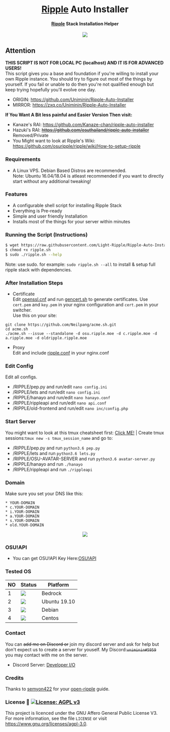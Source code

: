 <h1 align="center">
  <a href=https://ripple.moe>Ripple</a> Auto Installer
</h1>
<h4 align="center"><a href=https://ripple.moe>Ripple</a> Stack Installation Helper</h4>

<p align="center">
  <img src="https://github.com/light-ripple/Ripple-Auto-Installer/blob/master/X/ripple.svg"/>
</p>

## Attention
<b>**THIS SCRIPT IS NOT FOR LOCAL PC (localhost) AND IT IS FOR ADVANCED USERS!**</b><br>
This script gives you a base and foundation if you're willing to install your own Ripple instance. You should try to figure out most of the things by yourself. If you fail or unable to do then you're not qualified enough but keep trying hopefully you'll evolve one day.
* ORIGIN: https://github.com/Uniminin/Ripple-Auto-Installer
* MIRROR: https://zxq.co/Uniminin/Ripple-Auto-Installer

<b>**If You Want A Bit less painful and Easier Version Then visit:**</b><br>
* Kanaze's RAI: https://github.com/Kanaze-chan/ripple-auto-installer 
* Hazuki's RAI: ~~https://github.com/osuthailand/ripple-auto-installer~~ Removed/Private
* You Might want to look at Ripple's Wiki: https://github.com/osuripple/ripple/wiki/How-to-setup-ripple

### Requirements
* A Linux VPS. Debian Based Distros are recommended.<br>
Note: Ubuntu 16.04/18.04 is atleast recommended if you want to directly start without any additional tweaking!<br>

### Features
* A configurable shell script for installing Ripple Stack
* Everything is Pre-ready 
* Simple and user friendly Installation
* Installs most of the things for your server within minutes

### Running the Script (Instructions)
```bash
$ wget https://raw.githubusercontent.com/Light-Ripple/Ripple-Auto-Installer/master/Main/ripple.sh
$ chmod +x ripple.sh 
$ sudo ./ripple.sh --help
```
Note: use sudo. for example: `sudo ripple.sh --all` to install & setup full ripple stack with dependencies.

### After Installation Steps
* Certificate  
Edit <a href=https://github.com/light-ripple/Ripple-Auto-Installer/blob/master/Main/openssl.cnf>openssl.cnf</a> and run <a href=https://github.com/light-ripple/Ripple-Auto-Installer/blob/master/Main/gencert.sh>gencert.sh</a> to generate certificates. Use `cert.pem` and `key.pem` in your nginx configuration and `cert.pem` in your switcher.  
Use this on your site:
```
git clone https://github.com/Neilpang/acme.sh.git
cd acme.sh
./acme.sh --issue --standalone -d osu.ripple.moe -d c.ripple.moe -d a.ripple.moe -d oldripple.ripple.moe
```  
* Proxy  
Edit and include <a href=https://github.com/light-ripple/Ripple-Auto-Installer/blob/master/Main/ripple.conf>ripple.conf</a> in your nginx.conf

### Edit Config
Edit all configs.
* /RIPPLE/pep.py and run/edit `nano config.ini`
* /RIPPLE/lets and run/edit `nano config.ini`
* /RIPPLE/hanayo and run/edit `nano hanayo.conf`
* /RIPPLE/rippleapi and run/edit `nano api.conf`
* /RIPPLE/old-frontend and run/edit `nano inc/config.php`

### Start Server
You might want to look at this tmux cheatsheet first: <a href=https://tmuxcheatsheet.com/v>Click ME!</a> |
Create tmux sessions:`tmux new -s tmux_session_name` and go to:
* /RIPPLE/pep.py and run `python3.6 pep.py`
* /RIPPLE/lets and run `python3.6 lets.py`
* /RIPPLE/OSU-AVATAR-SERVER and run `python3.6 avatar-server.py`
* /RIPPLE/hanayo and run `./hanayo`
* /RIPPLE/rippleapi and run `./rippleapi`

### Domain
Make sure you set your DNS like this:
```
* YOUR-DOMAIN
* c.YOUR-DOMAIN
* i.YOUR-DOMAIN
* a.YOUR-DOMAIN
* s.YOUR-DOMAIN
* old.YOUR-DOMAIN
```

<p align="center">
  <img src="https://i.imgur.com/0ksWZR9.png"/>
</p>

### OSU!API
* You can get OSU!API Key Here:<a href=https://old.ppy.sh/p/api>OSU!API</a>


### Tested OS

| NO | Status| Platform|
|----|-------|---------|
|1|[![](https://github.com/light-ripple/Ripple-Auto-Installer/blob/master/X/fail.svg)](https://github.com/uniminin)| Bedrock
|2|[![](https://github.com/light-ripple/Ripple-Auto-Installer/blob/master/X/pass.svg)](https://github.com/uniminin)| Ubuntu 19.10
|3|[![](https://github.com/light-ripple/Ripple-Auto-Installer/blob/master/X/pass.svg)](https://github.com/uniminin)| Debian
|4|[![](https://github.com/light-ripple/Ripple-Auto-Installer/blob/master/X/pass.svg)](https://github.com/uniminin)| Centos

### Contact
You can ~~add me on Discord or~~ join my discord server and ask for help but don't expect us to create a server for youself.
 My Discord:~~`uniminin#5959`~~ you may contact with me on the server.
* Discord Server: <a href=https://discord.gg/qyD3sPe>Developer I/O</a>

### Credits
Thanks to <a href=https://github.com/semyon422>semyon422</a> for your <a href=https://github.com/semyon422/open-ripple>open-ripple</a> guide.

### License :scroll: [![License: AGPL v3](https://img.shields.io/badge/License-AGPL%20v3-blue.svg)](https://www.gnu.org/licenses/agpl-3.0)
This project is licenced under the GNU Affero General Public License V3. For more information, see the file `LICENSE` or visit https://www.gnu.org/licenses/agpl-3.0.
